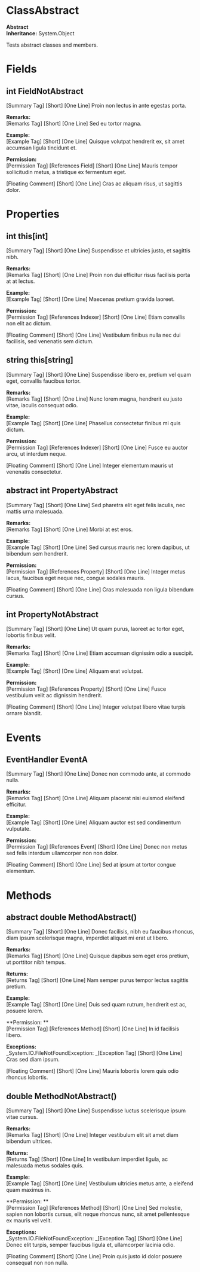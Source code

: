 # ClassAbstract

**Abstract**  
**Inheritance:** System.Object  
  
Tests abstract classes and members.

# Fields

## int FieldNotAbstract

[Summary Tag] [Short] [One Line] Proin non lectus in ante egestas porta.

**Remarks:**  
[Remarks Tag] [Short] [One Line] Sed eu tortor magna.

**Example:**  
[Example Tag] [Short] [One Line] Quisque volutpat hendrerit ex, sit amet accumsan ligula tincidunt et.

**Permission:**  
[Permission Tag] [References Field] [Short] [One Line] Mauris tempor sollicitudin metus, a tristique ex fermentum eget.

[Floating Comment] [Short] [One Line] Cras ac aliquam risus, ut sagittis dolor.

# Properties

## int this[int]

[Summary Tag] [Short] [One Line] Suspendisse et ultricies justo, et sagittis nibh.

**Remarks:**  
[Remarks Tag] [Short] [One Line] Proin non dui efficitur risus facilisis porta at at lectus.

**Example:**  
[Example Tag] [Short] [One Line] Maecenas pretium gravida laoreet.

**Permission:**  
[Permission Tag] [References Indexer] [Short] [One Line] Etiam convallis non elit ac dictum.

[Floating Comment] [Short] [One Line] Vestibulum finibus nulla nec dui facilisis, sed venenatis sem dictum.

## string this[string]

[Summary Tag] [Short] [One Line] Suspendisse libero ex, pretium vel quam eget, convallis faucibus tortor.

**Remarks:**  
[Remarks Tag] [Short] [One Line] Nunc lorem magna, hendrerit eu justo vitae, iaculis consequat odio.

**Example:**  
[Example Tag] [Short] [One Line] Phasellus consectetur finibus mi quis dictum.

**Permission:**  
[Permission Tag] [References Indexer] [Short] [One Line] Fusce eu auctor arcu, ut interdum neque.

[Floating Comment] [Short] [One Line] Integer elementum mauris ut venenatis consectetur.

## abstract int PropertyAbstract

[Summary Tag] [Short] [One Line] Sed pharetra elit eget felis iaculis, nec mattis urna malesuada.

**Remarks:**  
[Remarks Tag] [Short] [One Line] Morbi at est eros.

**Example:**  
[Example Tag] [Short] [One Line] Sed cursus mauris nec lorem dapibus, ut bibendum sem hendrerit.

**Permission:**  
[Permission Tag] [References Property] [Short] [One Line] Integer metus lacus, faucibus eget neque nec, congue sodales mauris.

[Floating Comment] [Short] [One Line] Cras malesuada non ligula bibendum cursus.

## int PropertyNotAbstract

[Summary Tag] [Short] [One Line] Ut quam purus, laoreet ac tortor eget, lobortis finibus velit.

**Remarks:**  
[Remarks Tag] [Short] [One Line] Etiam accumsan dignissim odio a suscipit.

**Example:**  
[Example Tag] [Short] [One Line] Aliquam erat volutpat.

**Permission:**  
[Permission Tag] [References Property] [Short] [One Line] Fusce vestibulum velit ac dignissim hendrerit.

[Floating Comment] [Short] [One Line] Integer volutpat libero vitae turpis ornare blandit.

# Events

## EventHandler EventA

[Summary Tag] [Short] [One Line] Donec non commodo ante, at commodo nulla.

**Remarks:**  
[Remarks Tag] [Short] [One Line] Aliquam placerat nisi euismod eleifend efficitur.

**Example:**  
[Example Tag] [Short] [One Line] Aliquam auctor est sed condimentum vulputate.

**Permission:**  
[Permission Tag] [References Event] [Short] [One Line] Donec non metus sed felis interdum ullamcorper non non dolor.

[Floating Comment] [Short] [One Line] Sed at ipsum at tortor congue elementum.

# Methods

## abstract double MethodAbstract()

[Summary Tag] [Short] [One Line] Donec facilisis, nibh eu faucibus rhoncus, diam ipsum scelerisque magna, imperdiet aliquet mi erat ut libero.

**Remarks:**  
[Remarks Tag] [Short] [One Line] Quisque dapibus sem eget eros pretium, ut porttitor nibh tempus.

**Returns:**  
[Returns Tag] [Short] [One Line] Nam semper purus tempor lectus sagittis pretium.

**Example:**  
[Example Tag] [Short] [One Line] Duis sed quam rutrum, hendrerit est ac, posuere lorem.

**Permission: **  
[Permission Tag] [References Method] [Short] [One Line] In id facilisis libero.

**Exceptions:**  
_System.IO.FileNotFoundException: _[Exception Tag] [Short] [One Line] Cras sed diam ipsum.

[Floating Comment] [Short] [One Line] Mauris lobortis lorem quis odio rhoncus lobortis.

## double MethodNotAbstract()

[Summary Tag] [Short] [One Line] Suspendisse luctus scelerisque ipsum vitae cursus.

**Remarks:**  
[Remarks Tag] [Short] [One Line] Integer vestibulum elit sit amet diam bibendum ultrices.

**Returns:**  
[Returns Tag] [Short] [One Line] In vestibulum imperdiet ligula, ac malesuada metus sodales quis.

**Example:**  
[Example Tag] [Short] [One Line] Vestibulum ultricies metus ante, a eleifend quam maximus in.

**Permission: **  
[Permission Tag] [References Method] [Short] [One Line] Sed molestie, sapien non lobortis cursus, elit neque rhoncus nunc, sit amet pellentesque ex mauris vel velit.

**Exceptions:**  
_System.IO.FileNotFoundException: _[Exception Tag] [Short] [One Line] Donec elit turpis, semper faucibus ligula et, ullamcorper lacinia odio.

[Floating Comment] [Short] [One Line] Proin quis justo id dolor posuere consequat non non nulla.

